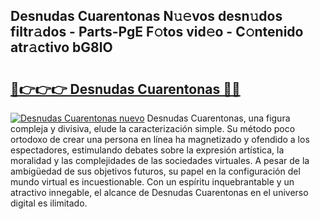 ## Desnudas Cuarentonas N𝚞𝚎vos desn𝚞dos filtr𝚊dos - Parts-PgE F𝚘tos vid𝚎o - C𝚘ntenido atr𝚊ctivo bG8lO

# <h2><a href="http://mb0vhvl.tromn.icu/?c=Desnudas+Cuarentonas">🔗👉👉👉 Desnudas Cuarentonas 🔗🔗</a></h2>

[![Desnudas Cuarentonas nuevo](https://i.imgur.com/pEAQMta.gif)](http://mb0vhvl.tromn.icu/?c=Desnudas+Cuarentonas)
Desnudas Cuarentonas, una figura compleja y divisiva, elude la caracterización simple. Su método poco ortodoxo de crear una persona en línea ha magnetizado y ofendido a los espectadores, estimulando debates sobre la expresión artística, la moralidad y las complejidades de las sociedades virtuales. A pesar de la ambigüedad de sus objetivos futuros, su papel en la configuración del mundo virtual es incuestionable. Con un espíritu inquebrantable y un atractivo innegable, el alcance de Desnudas Cuarentonas en el universo digital es ilimitado.
